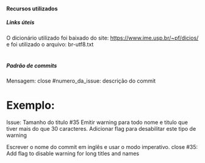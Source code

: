 #### Recursos utilizados

##### Links úteis
O  dicionário utilizado foi baixado do site: https://www.ime.usp.br/~pf/dicios/ e foi utilizado o arquivo: br-utf8.txt

#
##### Padrão de commits
Mensagem: 
close #numero_da_issue: descrição do commit

# Exemplo:
Issue: Tamanho do titulo #35 Emitir warning para todo nome e titulo que tiver mais do que 30 caracteres. Adicionar flag para desabilitar este tipo de warning


Escrever o nome do commit em inglês e usar o modo imperativo.
close #35: Add flag to disable warning for long titles and names
